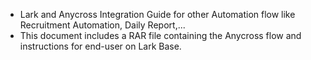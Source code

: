 - Lark and Anycross Integration Guide for other Automation flow like Recruitment Automation, Daily Report,...
- This document includes a RAR file containing the Anycross flow and instructions for end-user on Lark Base.
